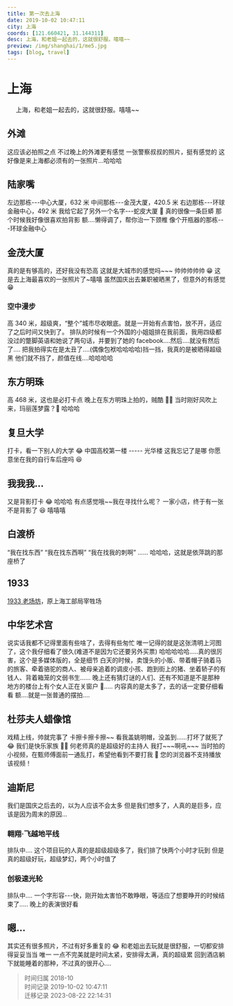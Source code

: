 ```yaml
---
title: 第一次去上海
date: 2019-10-02 10:47:11
city: 上海
coords: [121.660421, 31.144311]
desc: 上海，和老姐一起去的，这就很舒服。嘻嘻~~
preview: /img/shanghai/1/me5.jpg
tags: [blog, travel]
---
```


# 上海

<span>
&nbsp;&nbsp;&nbsp;&nbsp;
上海，和老姐一起去的，这就很舒服。嘻嘻~~
</span>

<!-- more -->

## 外滩

这应该必拍照之点
<ImgComp src="/img/shanghai/1/city2.jpg" />
不过晚上的外滩更有感觉
<ImgComp src="/img/shanghai/1/city6.jpg" />
一张警察叔叔的照片，挺有感觉的
<ImgComp src="/img/shanghai/1/city3.jpg" />
这好像是来上海都必须有的一张照片...哈哈哈
<ImgComp src="/img/shanghai/1/me5.jpg" />

## 陆家嘴

左边那栋---中心大厦，632 米
中间那栋---金茂大厦，420.5 米
右边那栋---环球金融中心，492 米
<ImgComp src="/img/shanghai/1/city1.jpg" />
我给它起了另外一个名字---蛇皮大厦 🤣
真的很像一条巨蟒
那个时候我好像很喜欢拍背影
额....懒得调了，帮你治一下颈椎
<ImgComp src="/img/shanghai/1/me1.jpg" />
像个开瓶器的那栋---环球金融中心
<ImgComp src="/img/shanghai/1/city8.jpg" />

## 金茂大厦

真的是有够高的，还好我没有恐高
<ImgComp src="/img/shanghai/1/city4.jpg" />
这就是大城市的感觉吗\~\~\~
<ImgComp src="/img/shanghai/1/city5.jpg" />
帅帅帅帅帅 😁 这是去上海最喜欢的一张照片了~嘻嘻
虽然国庆出去兼职被晒黑了，但意外的有感觉 😁
<ImgComp src="/img/shanghai/1/me11.jpg" />

### 空中漫步

高 340 米，超级爽，“整个”城市尽收眼底。就是一开始有点害怕，放不开，适应了之后时间又快到了。
排队的时候有一个外国的小姐姐排在我前面，我用四级都没过的蹩脚英语和她说了两句话，并要到了她的 facebook....然后....就没有然后了....
把我拍得实在是太丑了....(偶像包袱哈哈哈哈)挡一挡，我真的是被晒得超级黑
<ImgComp src="/img/shanghai/1/me12.jpg" />
他们就不挡了，颜值在线....哈哈哈哈
<ImgComp src="/img/shanghai/1/we7.jpg" />

## 东方明珠

高 468 米，这也是必打卡点
<ImgComp src="/img/shanghai/1/city9.jpg" />
晚上在东方明珠上拍的，贼酷 👍🏻
当时刚好风吹上来，玛丽莲梦露？🤣 哈哈哈
<ImgComp src="/img/shanghai/1/we2.jpg" />

## 复旦大学

打卡，看一下别人的大学 😂
<ImgComp src="/img/shanghai/1/me6.jpg" />
中国高校第一楼 ----- 光华楼
<ImgComp src="/img/shanghai/1/me8.jpg" />
这我忘记了是哪
<ImgComp src="/img/shanghai/1/we3.jpg" />
你愿意坐在我的自行车后座吗 😆
<ImgComp src="/img/shanghai/1/me.jpg" />

## 我我我...

又是背影打卡 😂 哈哈哈
<ImgComp src="/img/shanghai/1/me7.jpg" />
有点感觉哦\~\~我在寻找什么呢？
<ImgComp src="/img/shanghai/1/me9.jpg" />
一家小店，终于有一张不是背影了 😆 嘻嘻嘻
<ImgComp src="/img/shanghai/1/me2.jpg" />

## 白渡桥

“我在找东西”
“我在找东西啊”
“我在找我的刺啊”
......
哈哈哈，这就是依萍跳的那座桥了
<ImgComp src="/img/shanghai/1/city7.jpg" />

## 1933

[1933 老场坊](https://baike.baidu.com/item/1933%E8%80%81%E5%9C%BA%E5%9D%8A/3558632?fr=aladdin)，原上海工部局宰牲场
<ImgComp src="/img/shanghai/1/1933.jpg" />

## 中华艺术宫

说实话我都不记得里面有些啥了，去得有些匆忙
<ImgComp src="/img/shanghai/1/ysg1.jpg" />
唯一记得的就是这张清明上河图了，这个我仔细看了很久(难道不是因为它还要另外买票)
哈哈哈哈哈.....真的很厉害，这个是多媒体版的，全是细节
白天的时候，卖馒头的小贩、带着帽子骑着马的旅客、牵着骆驼的商人、被母亲追着的调皮小孩、跑到街上的猪、坐着轿子的有钱人、背着箱笼的文弱书生......
晚上还有猜灯谜的人们、还有不知道是不是那种地方的楼台上有个女人正在关窗户 🤣.....
内容真的是太多了，去的话一定要仔细看看
<ImgComp src="/img/shanghai/1/ysg2.jpg" />
额....就是一张普通的摆拍....
<ImgComp src="/img/shanghai/1/we6.jpg" />

## 杜莎夫人蜡像馆

戏精上线，帅就完事了
<ImgComp src="/img/shanghai/1/show2.jpg" />
卡擦卡擦卡擦\~\~
<ImgComp src="/img/shanghai/1/show1.jpg" />
看我盖姚明帽，没盖到......打坏了就死了 😂
<ImgComp src="/img/shanghai/1/me10.jpg" />
我们是快乐家族 ✌🏻
何老师真的是超级好的主持人
<ImgComp src="/img/shanghai/1/me5.jpg" />
我打\~\~\~啊吼\~\~\~
<ImgComp src="/img/shanghai/1/gf.jpg" />
当时拍的小视频，在甄师傅面前一通乱打，希望他看到不要打我 🤣
<VideoComp src="/img/shanghai/1/video1.mp4" controls="controls">您的浏览器不支持播放该视频！</VideoComp>

## 迪斯尼

我们是国庆之后去的，以为人应该不会太多
但是我们想多了，人真的是巨多，应该是因为周末的原因...
<ImgComp src="/img/shanghai/1/me3.jpg" />

### 翱翔·飞越地平线

排队中....
这个项目玩的人真的是超级超级多了，我们排了快两个小时才玩到
但是真的超级好玩，超级梦幻，两个小时值了
<ImgComp src="/img/shanghai/1/disney2.jpg" />

### 创极速光轮

排队中....
一个字形容---快，刚开始太害怕不敢睁眼，等适应了想要睁开的时候结束了.....
<ImgComp src="/img/shanghai/1/disney3.jpg" />
晚上的表演很好看
<ImgComp src="/img/shanghai/1/disney1.jpg" />

## 嗯...

其实还有很多照片，不过有好多重复的 😂
和老姐出去玩就是很舒服，一切都安排得妥妥当当
唯一 一点不完美就是时间太紧，安排得太满，真的超级累
回到酒店躺下就能睡着的那种，不过真的很开心....

> 时间归属 2018-10<br/>
> 时间记录 2019-10-02 10:47:11<br/>
> 迁移记录 2023-08-22 22:14:31
